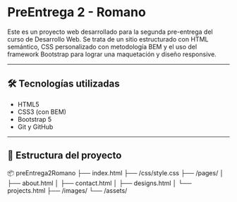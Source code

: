 # PreEntrega 2 - Romano

Este es un proyecto web desarrollado para la segunda pre-entrega del curso de Desarrollo Web. Se trata de un sitio estructurado con HTML semántico, CSS personalizado con metodología BEM y el uso del framework Bootstrap para lograr una maquetación y diseño responsive.

---

## 🛠 Tecnologías utilizadas

- HTML5
- CSS3 (con BEM)
- Bootstrap 5
- Git y GitHub

---

## 📁 Estructura del proyecto

📦 preEntrega2Romano
├── index.html
├── /css/style.css
├── /pages/
│ ├── about.html
│ ├── contact.html
│ ├── designs.html
│ └── projects.html
├── /images/
└── /assets/
